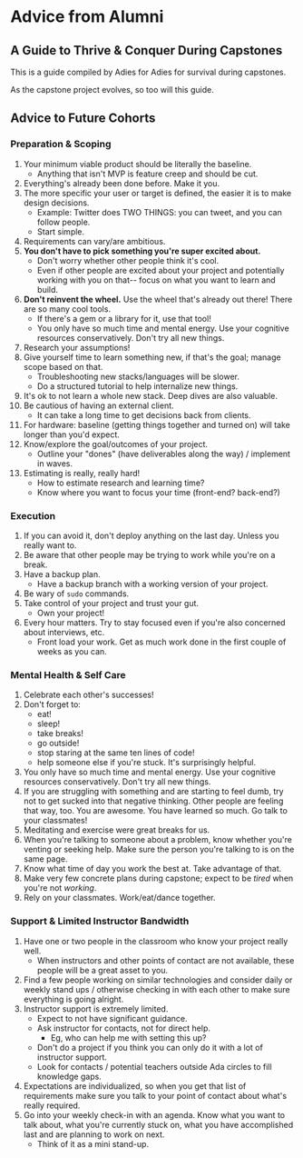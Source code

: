 # Advice from Alumni

## A Guide to Thrive & Conquer During Capstones

This is a guide compiled by Adies for Adies for survival during capstones.

As the capstone project evolves, so too will this guide.

## Advice to Future Cohorts

### Preparation & Scoping

1. Your minimum viable product should be literally the baseline.
    - Anything that isn't MVP is feature creep and should be cut.
1. Everything's already been done before. Make it you.
1. The more specific your user or target is defined, the easier it is to make design decisions.
    - Example: Twitter does TWO THINGS: you can tweet, and you can follow people.
    - Start simple.
1. Requirements can vary/are ambitious.
1. __You don't have to pick something you're super excited about.__
    - Don't worry whether other people think it's cool.
    - Even if other people are excited about your project and potentially working with you on that-- focus on what you want to learn and build.
1. __Don't reinvent the wheel.__ Use the wheel that's already out there! There are so many cool tools.
    - If there's a gem or a library for it, use that tool!
    - You only have so much time and mental energy. Use your cognitive resources conservatively. Don't try all new things.
1. Research your assumptions!
1. Give yourself time to learn something new, if that's the goal; manage scope based on that.
    - Troubleshooting new stacks/languages will be slower.
    - Do a structured tutorial to help internalize new things.
1. It's ok to not learn a whole new stack. Deep dives are also valuable.
1. Be cautious of having an external client.
    - It can take a long time to get decisions back from clients.
1. For hardware: baseline (getting things together and turned on) will take longer than you'd expect.
1. Know/explore the goal/outcomes of your project.
    - Outline your "dones" (have deliverables along the way) / implement in waves.
1. Estimating is really, really hard!
    - How to estimate research and learning time?
    - Know where you want to focus your time (front-end? back-end?)

### Execution

1. If you can avoid it, don't deploy anything on the last day. Unless you really want to.
1. Be aware that other people may be trying to work  while you're on a break.
1. Have a backup plan.
    - Have a backup branch with a working version of your project.
1. Be wary of `sudo` commands.
1. Take control of your project and trust your gut.
    - Own your project!
1. Every hour matters. Try to stay focused even if you're also concerned about interviews, etc.
    - Front load your work. Get as much work done in the first couple of weeks as you can.

### Mental Health & Self Care

1. Celebrate each other's successes!
1. Don't forget to:
    - eat!
    - sleep!
    - take breaks!
    - go outside!
    - stop staring at the same ten lines of code!
    - help someone else if you're stuck. It's surprisingly helpful.
1. You only have so much time and mental energy. Use your cognitive resources conservatively. Don't try all new things.
1. If you are struggling with something and are starting to feel dumb, try not to get sucked into that negative thinking. Other people are feeling that way, too. You are awesome. You have learned so much. Go talk to your classmates!
1. Meditating and exercise were great breaks for us.
1. When you're talking to someone about a problem, know whether you're venting or seeking help. Make sure the person you're talking to is on the same page.
1. Know what time of day you work the best at. Take advantage of that.
1. Make very few concrete plans during capstone; expect to be _tired_ when you're not _working_.
1. Rely on your classmates. Work/eat/dance together.

### Support & Limited Instructor Bandwidth

1. Have one or two people in the classroom who know your project really well.
    - When instructors and other points of contact are not available, these people will be a great asset to you.
1. Find a few people working on similar technologies and consider daily or weekly stand ups / otherwise checking in with each other to make sure everything is going alright.
1. Instructor support is extremely limited.
    - Expect to not have significant guidance.
    - Ask instructor for contacts, not for direct help.
      - Eg, who can help me with setting this up?
    - Don't do a project if you think you can only do it with a lot of instructor support.
    - Look for contacts / potential teachers outside Ada circles to fill knowledge gaps.
1. Expectations are individualized, so when you get that list of requirements make sure you talk to your point of contact about what's really required.
1. Go into your weekly check-in with an agenda. Know what you want to talk about, what you're currently stuck on, what you have accomplished last and are planning to work on next.
    - Think of it as a mini stand-up.

